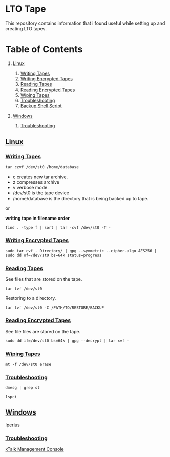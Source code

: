 # LTO Tape

This repository contains information that i found useful while setting up and creating LTO tapes.

# Table of Contents
1. [Linux](#linux)
    1. [Writing Tapes](#linuxwritetapes)
    1. [Writing Encrypted Tapes](#linuxwritingencryptedtapes)
    2. [Reading Tapes](#linuxreadtapes)
    2. [Reading Encrypted Tapes](#linuxreadencryptedtapes)
    3. [Wiping Tapes](#linuxwiping)
    4. [Troubleshooting](#linuxtroubleshooting)
    5. [Backup Shell Script](backup-script.sh)
    
2. [Windows](#windows)
    1. [Troubleshooting](#windowstroubleshooting)

## [Linux](#linux)
### [Writing Tapes](#linuxwritetapes)

```tar czvf /dev/st0 /home/database```

- c creates new tar archive.
- z compresses archive
- v verbose mode.
- /dev/st0 is the tape device
- /home/database is the directory that is being backed up to tape.

or 

**writing tape in filename order**

```find . -type f | sort | tar -cvf /dev/st0 -T -```


### [Writing Encrypted Tapes](#linuxwritingencryptedtapes)
```sudo tar cvf - Directory/ | gpg --symmetric --cipher-algo AES256 | sudo dd of=/dev/st0 bs=64k status=progress```

### [Reading Tapes](#linuxreadtapes)
See files that are stored on the tape.

```tar tvf /dev/st0```

Restoring to a directory.

```tar tvf /dev/st0 -C /PATH/TO/RESTORE/BACKUP```

### [Reading Encrypted Tapes](#linuxreadencryptedtapes)
See file files are stored on the tape.

```sudo dd if=/dev/st0 bs=64k | gpg --decrypt | tar xvf - ```


### [Wiping Tapes](#linuxwiping)

```mt -f /dev/st0 erase```

### [Troubleshooting](#linuxtroubleshooting)
```dmesg | grep st```

```lspci```

## [Windows](#windows)

[Iperius](https://www.iperiusbackup.co.uk/)

### [Troubleshooting](#windowstroubleshooting)
[xTalk Management Console](https://www.quantum.com/en/service-support/downloads-and-firmware/sage/)
